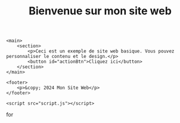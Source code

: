 <!DOCTYPE html>
<html lang="fr">
<head>
    <meta charset="UTF-8">
    <meta name="viewport" content="width=device-width, initial-scale=1.0">
    <title>Mon Site Web</title>
    <link rel="stylesheet" href="style.css">
</head>
<body>
    <header>
        <h1>Bienvenue sur mon site web</h1>
    </header>

    <main>
        <section>
            <p>Ceci est un exemple de site web basique. Vous pouvez personnaliser le contenu et le design.</p>
            <button id="actionBtn">Cliquez ici</button>
        </section>
    </main>

    <footer>
        <p>&copy; 2024 Mon Site Web</p>
    </footer>

    <script src="script.js"></script>
</body>
</html>
for 
